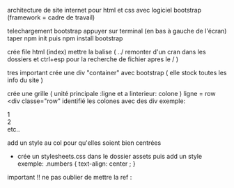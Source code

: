 architecture de site internet pour html et css avec logiciel bootstrap
(framework = cadre de travail)

telechargement bootstrap appuyer sur terminal (en bas à gauche de l'écran)
taper npm init
puis npm install bootstrap




crée file html (index) mettre la balise <link rel="stylesheet" href="../node_modules/bootstrap/dist/css/bootstrap.css">
(    ../  remonter d'un cran dans les dossiers et ctrl+esp pour la recherche de fichier apres le /   )

tres important crée une div "container" avec bootstrap ( elle stock toutes les info du site )

crée une grille ( unité principale :ligne et a linterieur: colone )
ligne = row    <div classe="row"
identifié les colones avec des div
exemple:
<div classe="col">1</div>
<div classe="col">2</div>
etc..

add un style au col pour qu'elles soient bien centrées
* crée un stylesheets.css dans le dossier assets
puis add un style
exemple:
.numbers {
    text-align: center ;
}

important !! ne pas oublier de mettre la ref :
<link rel="stylesheet" href="../assets/style.css">